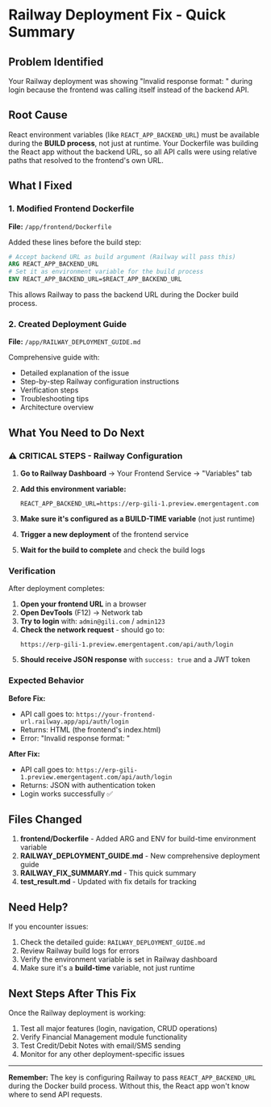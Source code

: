 # Railway Deployment Fix - Quick Summary

## Problem Identified
Your Railway deployment was showing "Invalid response format: <!doctype html>" during login because the frontend was calling itself instead of the backend API.

## Root Cause
React environment variables (like `REACT_APP_BACKEND_URL`) must be available during the **BUILD process**, not just at runtime. Your Dockerfile was building the React app without the backend URL, so all API calls were using relative paths that resolved to the frontend's own URL.

## What I Fixed

### 1. Modified Frontend Dockerfile
**File:** `/app/frontend/Dockerfile`

Added these lines before the build step:
```dockerfile
# Accept backend URL as build argument (Railway will pass this)
ARG REACT_APP_BACKEND_URL
# Set it as environment variable for the build process
ENV REACT_APP_BACKEND_URL=$REACT_APP_BACKEND_URL
```

This allows Railway to pass the backend URL during the Docker build process.

### 2. Created Deployment Guide
**File:** `/app/RAILWAY_DEPLOYMENT_GUIDE.md`

Comprehensive guide with:
- Detailed explanation of the issue
- Step-by-step Railway configuration instructions
- Verification steps
- Troubleshooting tips
- Architecture overview

## What You Need to Do Next

### ⚠️ CRITICAL STEPS - Railway Configuration

1. **Go to Railway Dashboard** → Your Frontend Service → "Variables" tab

2. **Add this environment variable:**
   ```
   REACT_APP_BACKEND_URL=https://erp-gili-1.preview.emergentagent.com
   ```
   
3. **Make sure it's configured as a BUILD-TIME variable** (not just runtime)

4. **Trigger a new deployment** of the frontend service

5. **Wait for the build to complete** and check the build logs

### Verification

After deployment completes:

1. **Open your frontend URL** in a browser
2. **Open DevTools** (F12) → Network tab
3. **Try to login** with: `admin@gili.com` / `admin123`
4. **Check the network request** - should go to:
   ```
   https://erp-gili-1.preview.emergentagent.com/api/auth/login
   ```
5. **Should receive JSON response** with `success: true` and a JWT token

### Expected Behavior

**Before Fix:**
- API call goes to: `https://your-frontend-url.railway.app/api/auth/login`
- Returns: HTML (the frontend's index.html)
- Error: "Invalid response format: <!doctype html>"

**After Fix:**
- API call goes to: `https://erp-gili-1.preview.emergentagent.com/api/auth/login`
- Returns: JSON with authentication token
- Login works successfully ✅

## Files Changed

1. **frontend/Dockerfile** - Added ARG and ENV for build-time environment variable
2. **RAILWAY_DEPLOYMENT_GUIDE.md** - New comprehensive deployment guide
3. **RAILWAY_FIX_SUMMARY.md** - This quick summary
4. **test_result.md** - Updated with fix details for tracking

## Need Help?

If you encounter issues:
1. Check the detailed guide: `RAILWAY_DEPLOYMENT_GUIDE.md`
2. Review Railway build logs for errors
3. Verify the environment variable is set in Railway dashboard
4. Make sure it's a **build-time** variable, not just runtime

## Next Steps After This Fix

Once the Railway deployment is working:
1. Test all major features (login, navigation, CRUD operations)
2. Verify Financial Management module functionality
3. Test Credit/Debit Notes with email/SMS sending
4. Monitor for any other deployment-specific issues

---

**Remember:** The key is configuring Railway to pass `REACT_APP_BACKEND_URL` during the Docker build process. Without this, the React app won't know where to send API requests.
